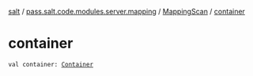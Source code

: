 [salt](../../index.md) / [pass.salt.code.modules.server.mapping](../index.md) / [MappingScan](index.md) / [container](./container.md)

# container

`val container: `[`Container`](../../pass.salt.code.container/-container/index.md)